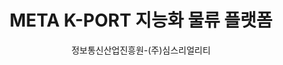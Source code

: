 ---
layout: page
title: META K-PORT 지능화 물류 플랫폼
start_date: 2024-01-28 08:59:00-0400
end_date: 2025-01-28 08:59:00-0400
author: 정보통신산업진흥원-(주)심스리얼리티
description: META K-PORT 지능화 물류 플랫폼
importance: 1
category: projects
inline: true
related_publications: false
---